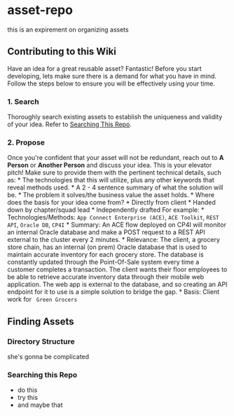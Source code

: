 # asset-repo
this is an expirement on organizing assets

## Contributing to this Wiki
Have an idea for a great reusable asset? Fantastic! Before you start developing, lets make sure there is a demand for what you have in mind. Follow the steps below to ensure you will be effectively using your time.
### 1. Search
  Thoroughly search existing assets to establish the uniqueness and validity of your idea. Refer to [Searching This Repo](#searching-this-repo).

### 2. Propose
  Once you're confident that your asset will not be redundant, reach out to **A Person** or **Another Person** and discuss your idea. This is your elevator pitch! Make sure to provide them with the pertinent technical details, such as:
    * The technologies that this will utilize, plus any other keywords that reveal methods used.
    * A 2 - 4 sentence summary of what the solution will be.
    * The problem it solves/the business value the asset holds.
    * Where does the basis for your idea come from? 
      * Directly from client 
      * Handed down by chapter/squad lead
      * Independently drafted 
    For example:
    * Technologies/Methods: `App Connect Enterprise (ACE)`, `ACE Toolkit`, `REST API`, `Oracle DB`, `CP4I`
    * Summary: An ACE flow deployed on CP4I will monitor an internal Oracle database and make a POST request to a REST API external to the cluster every 2 minutes.
    * Relevance: The client, a grocery store chain, has an internal (on prem) Oracle database that is used to maintain accurate inventory for each grocery store. The database is constantly updated through the Point-Of-Sale system every time a customer completes a transaction. The client wants their floor employees to be able to retrieve accurate inventory data through their mobile web application. The web app is external to the database, and so creating an API endpoint for it to use is a simple solution to bridge the gap.
    * Basis: Client work for <code> Green Grocers </code>
    
## Finding Assets
### Directory Structure
  she's gonna be complicated
### Searching this Repo
  * do this
  * try this
  * and maybe that
